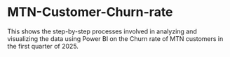 # MTN-Customer-Churn-rate
This shows the step-by-step processes involved in analyzing and visualizing the data using Power BI on the Churn rate of MTN customers in the first quarter of 2025. 
